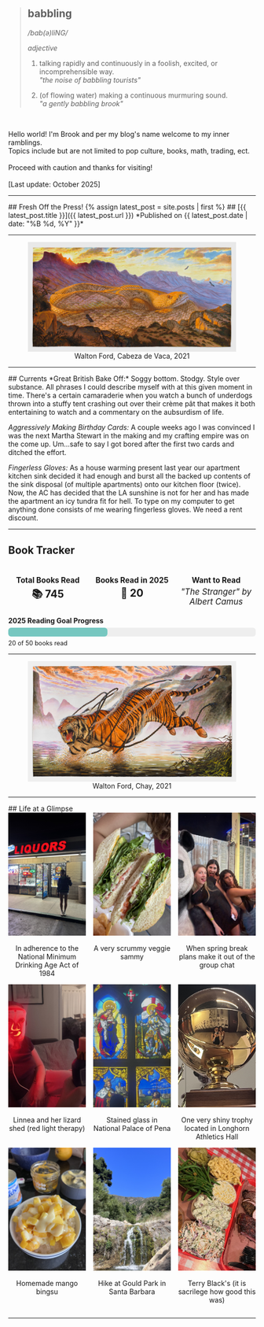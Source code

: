 > ## babbling
> */bab(ə)liNG/*
>
> *adjective*
> 
> 1. talking rapidly and continuously in a foolish, excited, or incomprehensible way.  
>    *"the noise of babbling tourists"*
> 
> 2. (of flowing water) making a continuous murmuring sound.  
>    *"a gently babbling brook"*

<br />

Hello world! I'm Brook and per my blog's name welcome to my inner ramblings. <br />
Topics include but are not limited to pop culture, books, math, trading, ect. <br /><br />
Proceed with caution and thanks for visiting!<br />
<br />
[Last update: October 2025]<br />

<hr>
## Fresh Off the Press!
{% assign latest_post = site.posts | first %}
## [{{ latest_post.title }}]({{ latest_post.url }})  
*Published on {{ latest_post.date | date: "%B %d, %Y" }}*
<hr>
<!---Images-->
<figure style="display: flex; flex-direction: column; align-items: center;">
  <img src="/assets/index_images/cabeza_walton.png" alt="jja" width="650">
  <figcaption>Walton Ford, Cabeza de Vaca, 2021</figcaption>
</figure>
<hr>
## Currents 
*Great British Bake Off:*
Soggy bottom. Stodgy. Style over substance. All phrases I could describe myself with at this given moment in time. There's a certain camaraderie when you watch a bunch of underdogs thrown into a stuffy tent crashing out over their crème pât that makes it both entertaining to watch and a commentary on the aubsurdism of life.

*Aggressively Making Birthday Cards:* 
A couple weeks ago I was convinced I was the next Martha Stewart in the making and my crafting empire was on the come up. Um...safe to say I got bored after the first two cards and ditched the effort. 

*Fingerless Gloves:*
As a house warming present last year our apartment kitchen sink decided it had enough and burst all the backed up contents of the sink disposal (of multiple apartments) onto our kitchen floor (twice). Now, the AC has decided that the LA sunshine is not for her and has made the apartment an icy tundra fit for hell. To type on my computer to get anything done consists of me wearing fingerless gloves. We need a rent discount. 

<hr>
<h2>Book Tracker</h2>
<div style="display: flex; justify-content: space-around; margin-bottom: 20px; text-align: center; gap: 10px;">
  <div style="flex: 1;">
    <h3 style="margin-bottom: 4px; font-size: 1.1em;">Total Books Read</h3>
    <p style="font-size: 1.5em; font-weight: bold; margin: 0;">📚 745</p>
  </div>
  <div style="flex: 1;">
    <h3 style="margin-bottom: 4px; font-size: 1.1em;">Books Read in 2025</h3>
    <p style="font-size: 1.5em; font-weight: bold; margin: 0;">📅 20</p>
  </div>
  <div style="flex: 1;">
    <h3 style="margin-bottom: 4px; font-size: 1.1em;">Want to Read</h3>
    <p style="font-size: 1.2em; font-style: italic; margin: 0;">"The Stranger" by Albert Camus</p>
  </div>
</div>

<!-- Full-width Progress Bar -->
<div style="margin-top: 10px;">
  <h4 style="margin-bottom: 6px;">2025 Reading Goal Progress</h4>
  <div style="width: 100%;">
    <div style="background-color: #eee; border-radius: 6px; height: 18px; width: 100%;">
      <div style="background-color: #76c7c0; height: 100%; width: 40%; border-radius: 6px;"></div>
    </div>
    <p style="font-size: 0.9em; margin-top: 6px; text-align: left;">20 of 50 books read</p>
  </div>
</div>

<hr>
<!---Images-->
<figure style="display: flex; flex-direction: column; align-items: center;">
  <img src="/assets/index_images/tiger_walton.png" alt="jja" width="650">
  <figcaption>Walton Ford, Chay, 2021</figcaption>
</figure>


<hr>
## Life at a Glimpse
<!-- First set of 3 images -->
<div style="display: grid; grid-template-columns: repeat(3, 1fr); gap: 15px;">
  <div style="text-align: center;">
    <img src="assets/index_images/legal.jpg" style="width: 100%; height: 250px; object-fit: cover;">
    <p>In adherence to the National Minimum Drinking Age Act of 1984</p>
  </div>
  <div style="text-align: center;">
    <img src="assets/index_images/veggie_sammy.jpg"   style="width: 100%; height: 250px; object-fit: cover;">
    <p>A very scrummy veggie sammy</p>
  </div>
  <div style="text-align: center;">
    <img src="assets/index_images/oscars_whores.jpg" style="width: 100%; height: 250px; object-fit: cover;">
    <p>When spring break plans make it out of the group chat </p>
  </div>
</div>
<!-- Second set of 3 images (page break) -->
<div style="display: grid; grid-template-columns: repeat(3, 1fr); gap: 15px;">
  <div style="text-align: center;">
    <img src="assets/index_images/red_light.jpg" style="width: 100%; height: 250px; object-fit: cover;">
    <p>Linnea and her lizard shed (red light therapy)</p>
  </div>
  <div style="text-align: center;">
    <img src="assets/index_images/window.jpg" style="width: 100%; height: 250px; object-fit: cover;">
    <p>Stained glass in National Palace of Pena</p>
  </div>
  <div style="text-align: center;">
    <img src="assets/index_images/trophy.jpg" style="width: 100%; height: 250px; object-fit: cover;">
    <p>One very shiny trophy located in Longhorn Athletics Hall </p>
  </div>
</div>
<!-- Third set of 3 images (page break) -->
<div style="display: grid; grid-template-columns: repeat(3, 1fr); gap: 15px;">
  <div style="text-align: center;">
    <img src="assets/index_images/mango_bingsu.jpg" style="width: 100%; height: 250px; object-fit: cover;">
    <p>Homemade mango bingsu</p>
  </div>
  <div style="text-align: center;">
    <img src="assets/index_images/waterfall.jpg"  style="width: 100%; height: 250px; object-fit: cover;">
    <p>Hike at Gould Park in Santa Barbara</p>
  </div>
  <div style="text-align: center;">
    <img src="assets/index_images/texas_bbq.JPG" style="width: 100%; height: 250px; object-fit: cover;">
    <p>Terry Black's (it is sacrilege how good this was)</p>
  </div>
  
</div>
<hr>

